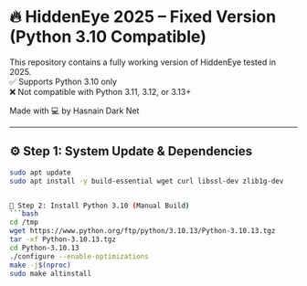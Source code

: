 # 🔥 HiddenEye 2025 – Fixed Version (Python 3.10 Compatible)

This repository contains a fully working version of HiddenEye tested in 2025.  
✅ Supports Python 3.10 only  
❌ Not compatible with Python 3.11, 3.12, or 3.13+

Made with 💻 by Hasnain Dark Net

---

## ⚙️ Step 1: System Update & Dependencies

```bash
sudo apt update
sudo apt install -y build-essential wget curl libssl-dev zlib1g-dev


🐍 Step 2: Install Python 3.10 (Manual Build)
```bash
cd /tmp
wget https://www.python.org/ftp/python/3.10.13/Python-3.10.13.tgz
tar -xf Python-3.10.13.tgz
cd Python-3.10.13
./configure --enable-optimizations
make -j$(nproc)
sudo make altinstall



